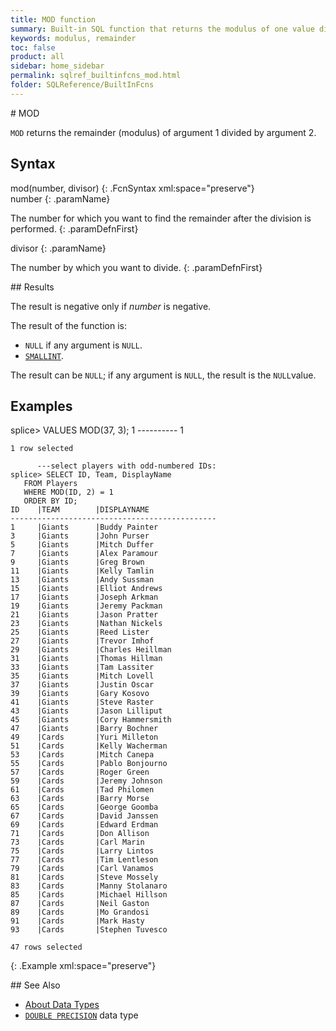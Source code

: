 ```yaml
---
title: MOD function
summary: Built-in SQL function that returns the modulus of one value divided by another
keywords: modulus, remainder
toc: false
product: all
sidebar: home_sidebar
permalink: sqlref_builtinfcns_mod.html
folder: SQLReference/BuiltInFcns
---
```

<section>
<div class="TopicContent" data-swiftype-index="true" markdown="1">
# MOD

`MOD` returns the remainder (modulus) of argument 1 divided by argument
2.

## Syntax

<div class="fcnWrapperWide" markdown="1">
    mod(number, divisor)
{: .FcnSyntax xml:space="preserve"}

</div>
<div class="paramList" markdown="1">
number
{: .paramName}

The number for which you want to find the remainder after the division
is performed.
{: .paramDefnFirst}

divisor
{: .paramName}

The number by which you want to divide.
{: .paramDefnFirst}

</div>
## Results

The result is negative only if *number* is negative.

The result of the function is:

* `NULL` if any argument is `NULL`.
* [`SMALLINT`](sqlref_builtinfcns_smallint.html).

The result can be `NULL`; if any argument is `NULL`, the result is the
`NULL`value.

## Examples

<div class="preWrapper" markdown="1">
    splice> VALUES MOD(37, 3);
    1
    ----------
    1

    1 row selected

          ---select players with odd-numbered IDs:
    splice> SELECT ID, Team, DisplayName
       FROM Players
       WHERE MOD(ID, 2) = 1
       ORDER BY ID;
    ID    |TEAM        |DISPLAYNAME
    ----------------------------------------------
    1     |Giants      |Buddy Painter
    3     |Giants      |John Purser
    5     |Giants      |Mitch Duffer
    7     |Giants      |Alex Paramour
    9     |Giants      |Greg Brown
    11    |Giants      |Kelly Tamlin
    13    |Giants      |Andy Sussman
    15    |Giants      |Elliot Andrews
    17    |Giants      |Joseph Arkman
    19    |Giants      |Jeremy Packman
    21    |Giants      |Jason Pratter
    23    |Giants      |Nathan Nickels
    25    |Giants      |Reed Lister
    27    |Giants      |Trevor Imhof
    29    |Giants      |Charles Heillman
    31    |Giants      |Thomas Hillman
    33    |Giants      |Tam Lassiter
    35    |Giants      |Mitch Lovell
    37    |Giants      |Justin Oscar
    39    |Giants      |Gary Kosovo
    41    |Giants      |Steve Raster
    43    |Giants      |Jason Lilliput
    45    |Giants      |Cory Hammersmith
    47    |Giants      |Barry Bochner
    49    |Cards       |Yuri Milleton
    51    |Cards       |Kelly Wacherman
    53    |Cards       |Mitch Canepa
    55    |Cards       |Pablo Bonjourno
    57    |Cards       |Roger Green
    59    |Cards       |Jeremy Johnson
    61    |Cards       |Tad Philomen
    63    |Cards       |Barry Morse
    65    |Cards       |George Goomba
    67    |Cards       |David Janssen
    69    |Cards       |Edward Erdman
    71    |Cards       |Don Allison
    73    |Cards       |Carl Marin
    75    |Cards       |Larry Lintos
    77    |Cards       |Tim Lentleson
    79    |Cards       |Carl Vanamos
    81    |Cards       |Steve Mossely
    83    |Cards       |Manny Stolanaro
    85    |Cards       |Michael Hillson
    87    |Cards       |Neil Gaston
    89    |Cards       |Mo Grandosi
    91    |Cards       |Mark Hasty
    93    |Cards       |Stephen Tuvesco

    47 rows selected
{: .Example xml:space="preserve"}

</div>
## See Also

* [About Data Types](sqlref_datatypes_numerictypes.html)
* [`DOUBLE PRECISION`](sqlref_datatypes_doubleprecision.html) data type

</div>
</section>
